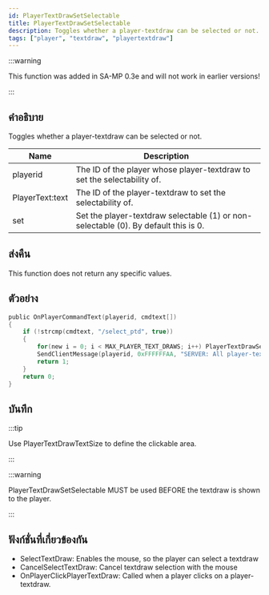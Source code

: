 ```yaml
---
id: PlayerTextDrawSetSelectable
title: PlayerTextDrawSetSelectable
description: Toggles whether a player-textdraw can be selected or not.
tags: ["player", "textdraw", "playertextdraw"]
---
```


:::warning

This function was added in SA-MP 0.3e and will not work in earlier versions!

:::

## คำอธิบาย

Toggles whether a player-textdraw can be selected or not.

| Name            | Description                                                                         |
| --------------- | ----------------------------------------------------------------------------------- |
| playerid        | The ID of the player whose player-textdraw to set the selectability of.             |
| PlayerText:text | The ID of the player-textdraw to set the selectability of.                          |
| set             | Set the player-textdraw selectable (1) or non-selectable (0). By default this is 0. |

## ส่งคืน

This function does not return any specific values.

## ตัวอย่าง

```c
public OnPlayerCommandText(playerid, cmdtext[])
{
    if (!strcmp(cmdtext, "/select_ptd", true))
    {
        for(new i = 0; i < MAX_PLAYER_TEXT_DRAWS; i++) PlayerTextDrawSetSelectable(playerid, PlayerText:i, 1);
        SendClientMessage(playerid, 0xFFFFFFAA, "SERVER: All player-textdraws can be selected now!");
        return 1;
    }
    return 0;
}
```

## บันทึก

:::tip

Use PlayerTextDrawTextSize to define the clickable area.

:::

:::warning

PlayerTextDrawSetSelectable MUST be used BEFORE the textdraw is shown to the player.

:::

## ฟังก์ชั่นที่เกี่ยวข้องกัน

- SelectTextDraw: Enables the mouse, so the player can select a textdraw
- CancelSelectTextDraw: Cancel textdraw selection with the mouse
- OnPlayerClickPlayerTextDraw: Called when a player clicks on a player-textdraw.
